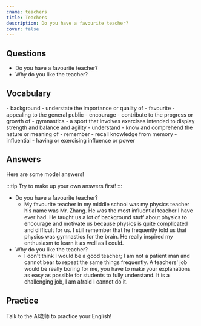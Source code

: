 ```yaml
---
cname: teachers
title: Teachers
description: Do you have a favourite teacher?
cover: false
---
```

<banner></banner>

## Questions

- Do you have a favourite teacher?
- Why do you like the teacher?

## Vocabulary

<vocab-list>
- background
  - understate the importance or quality of
- favourite
  - appealing to the general public
- encourage
  - contribute to the progress or growth of
- gymnastics
  - a sport that involves exercises intended to display strength and balance and agility  
- understand
  - know and comprehend the nature or meaning of
- remember
  - recall knowledge from memory
- influential
  - having or exercising influence or power

<!-- blank -->

</vocab-list>

## Answers
Here are some model answers!

:::tip
Try to make up your own answers first!
:::

- Do you have a favourite teacher?
  - My favourite teacher in my middle school was my physics teacher his name was Mr. Zhang. He was the most influential teacher I have ever had. He taught us a lot of background stuff about physics to encourage and motivate us because physics is quite complicated and difficult for us. I still remember that he frequently told us that physics was gymnastics for the brain. He really inspired my enthusiasm to learn it as well as I could.
- Why do you like the teacher?
  - I don&#39;t think I would be a good teacher; I am not a patient man and cannot bear to repeat the same things frequently. A teachers&#39; job would be really boring for me, you have to make your explanations as easy as possible for students to fully understand. It is a challenging job, I am afraid I cannot do it.

## Practice
Talk to the AI老师 to practice your English!
<qrfooter></qrfooter>
